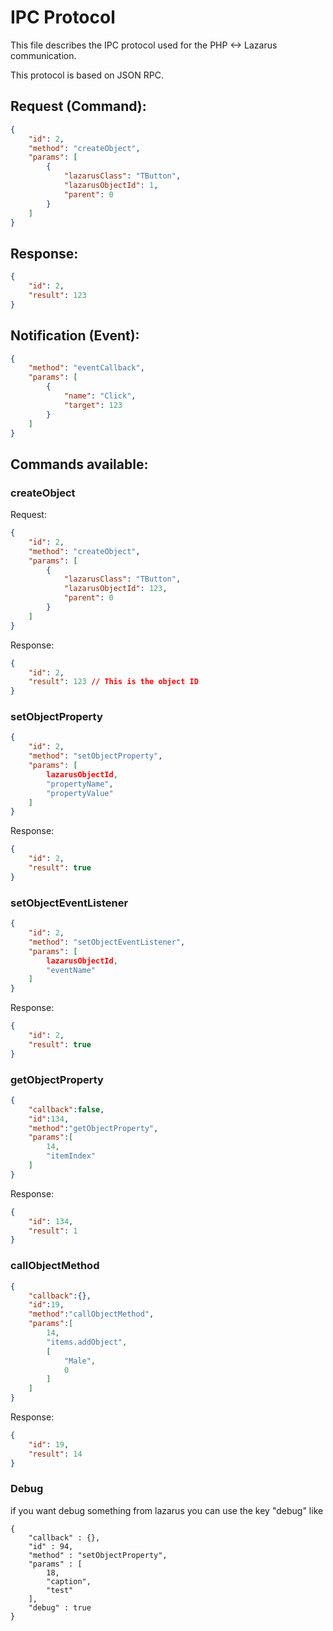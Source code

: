 # IPC Protocol

This file describes the IPC protocol used for the PHP <-> Lazarus communication.

This protocol is based on JSON RPC.

## Request (Command):

```json
{
    "id": 2,
    "method": "createObject",
    "params": [
        {
            "lazarusClass": "TButton",
            "lazarusObjectId": 1,
            "parent": 0
        }
    ]
}
```

## Response:

```json
{
    "id": 2,
    "result": 123
}
```

## Notification (Event):

```json
{
    "method": "eventCallback",
    "params": [
        {
            "name": "Click",
            "target": 123
        }
    ]
}
```

## Commands available:

### createObject

Request:

```json
{
    "id": 2,
    "method": "createObject",
    "params": [
        {
            "lazarusClass": "TButton",
            "lazarusObjectId": 123,
            "parent": 0
        }
    ]
}
```

Response:

```json
{
    "id": 2,
    "result": 123 // This is the object ID
}
```

### setObjectProperty

```json
{
    "id": 2,
    "method": "setObjectProperty",
    "params": [
        lazarusObjectId,
        "propertyName",
        "propertyValue"
    ]
}
```

Response:

```json
{
    "id": 2,
    "result": true
}
```

### setObjectEventListener

```json
{
    "id": 2,
    "method": "setObjectEventListener",
    "params": [
        lazarusObjectId,
        "eventName"
    ]
}
```

Response:

```json
{
    "id": 2,
    "result": true
}
```

### getObjectProperty

```json
{
    "callback":false,
    "id":134,
    "method":"getObjectProperty",
    "params":[
        14,
        "itemIndex"
    ]
}
```

Response:

```json
{
    "id": 134,
    "result": 1
}
```

### callObjectMethod

```json
{
    "callback":{},
    "id":19,
    "method":"callObjectMethod",
    "params":[
        14,
        "items.addObject",
        [
            "Male",
            0
        ]
    ]
}
```

Response:

```json
{
    "id": 19,
    "result": 14
}
```

### Debug

if you want debug something from lazarus you can use the key "debug" like 

```
{
    "callback" : {},
    "id" : 94,
    "method" : "setObjectProperty",
    "params" : [
        18,
        "caption",
        "test"
    ],
    "debug" : true
}
```